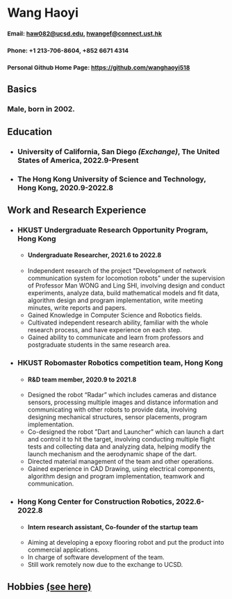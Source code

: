 # **Wang Haoyi**
### <sub>Email: <haw082@ucsd.edu>, <hwangef@connect.ust.hk> </sub>
### <sub>Phone: +1 213-706-8604, +852 6671 4314 </sub>
### <sub>Personal Github Home Page: https://github.com/wanghaoyi518 </sub>
## Basics
### Male, born in 2002.
## Education
- ### University of California, San Diego *(Exchange)*, The United States of America, 2022.9-Present
- ### The Hong Kong University of Science and Technology, Hong Kong, 2020.9-2022.8

## Work and Research Experience
- ### HKUST Undergraduate Research Opportunity Program, Hong Kong
  - #### Undergraduate Researcher, 2021.6 to 2022.8
  - Independent research of the project "Development of network communication system for locomotion robots" under the supervision of Professor Man WONG and Ling SHI, involving design and conduct experiments, analyze data, build mathematical models and fit data, algorithm design and program implementation, write meeting minutes, write reports and papers.
  - Gained Knowledge in Computer Science and Robotics fields.
  - Cultivated independent research ability, familiar with the whole research process, and have experience on each step.
  - Gained ability to communicate and learn from professors and postgraduate students in the same research area.
- ### HKUST Robomaster Robotics competition team, Hong Kong
  - #### R&D team member, 2020.9 to 2021.8
  - Designed the robot “Radar” which includes cameras and distance sensors, processing multiple images and distance information and communicating with other robots to provide data, involving designing mechanical structures, sensor placements, program implementation.
  - Co-designed the robot ”Dart and Launcher” which can launch a dart and control it to hit the target, involving conducting multiple flight tests and collecting data and analyzing data, helping modify the launch mechanism and the aerodynamic shape of the dart.
  - Directed material management of the team and other operations.
  - Gained experience in CAD Drawing, using electrical components, algorithm design and program implementation, teamwork and communication.
- ### Hong Kong Center for Construction Robotics, 2022.6-2022.8
  - #### Intern research assistant, Co-founder of the startup team
  - Aiming at developing a epoxy flooring robot and put the product into commercial applications.
  - In charge of software development of the team.
  - Still work remotely now due to the exchange to UCSD.

## Hobbies  [(see here)](/hobbies.md)
